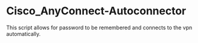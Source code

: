 # Cisco_AnyConnect-Autoconnector
This script allows for password to be remembered and connects to the vpn automatically.
